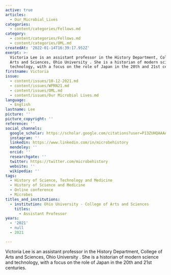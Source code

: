 ```yaml
---
active: true
articles:
  - Our_Microbial_Lives
categories:
  - content/categories/Fellows.md
category:
  - content/categories/Fellows.md
  - content/categories/OML.md
createdAt: '2022-01-14T16:39:17.952Z'
exerpt: >-
  Victoria Lee is an assistant professor in the History Department, College of
  Arts and Sciences, Ohio University . She is a historian of modern science and
  technology, with a focus on the role of Japan in the 20th and 21st centuries.
firstname: Victoria
issue:
  - content/issues/10-12-2021.md
  - content/issues/WPRN21.md
  - content/issues/OML.md
  - content/issues/Our Microbial Lives.md
language:
  - English
lastname: Lee
picture: ''
picture_copyright: ''
reference: ''
social_channels:
  google_scholar: https://scholar.google.com/citations?user=P13ZUHQAAAAJ&hl=en
  instagram: ''
  linkedin: https://www.linkedin.com/in/microbehistory
  mendeley: ''
  orcid: ''
  researchgate: ''
  twitter: https://twitter.com/microbehistory
  website: ''
  wikipedia: ''
tags:
  - History of Science, Technology and Medicine
  - History of Science and Medicine
  - Online conference
  - Microbes
titles_and_institutions:
  - institution: Ohio University - College of Arts and Sciences
    titles:
      - Assistant Professor
years:
  - '2021'
  - null
  - 2021

---
```

Victoria Lee is an assistant professor in the History Department, College of Arts and Sciences, Ohio University . She is a historian of modern science and technology, with a focus on the role of Japan in the 20th and 21st centuries.